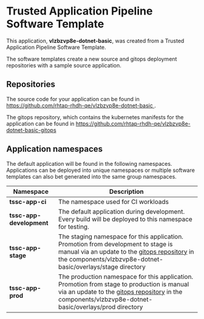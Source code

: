# Trusted Application Pipeline Software Template

This application, **vlzbzvp8e-dotnet-basic**, was created from a Trusted Application Pipeline Software Template.

The software templates create a new source and gitops deployment repositories with a sample source application. 

## Repositories

The source code for your application can be found in [https://github.com/rhtap-rhdh-qe/vlzbzvp8e-dotnet-basic ](https://github.com/rhtap-rhdh-qe/vlzbzvp8e-dotnet-basic ).
 
The gitops repository, which contains the kubernetes manifests for the application can be found in 
[https://github.com/rhtap-rhdh-qe/vlzbzvp8e-dotnet-basic-gitops ](https://github.com/rhtap-rhdh-qe/vlzbzvp8e-dotnet-basic-gitops ) 

## Application namespaces 

The default application will be found in the following namespaces. Applications can be deployed into unique namespaces or multiple software templates can also bet generated into the same group namespaces.  

|  Namespace   |  Description   |  
| -------- | -------- |
| **tssc-app-ci** | The namespace used for CI workloads |
| **tssc-app-development** | The default application during development. Every build will be deployed to this namespace for testing. |
| **tssc-app-stage** | The staging namespace for this application. Promotion from development to stage is manual via an update to the [gitops repository](https://github.com/rhtap-rhdh-qe/vlzbzvp8e-dotnet-basic-gitops ) in the components/vlzbzvp8e-dotnet-basic/overlays/stage directory |
| **tssc-app-prod** | The production namespace for this application. Promotion from stage to production is manual via an update to the [gitops repository](https://github.com/rhtap-rhdh-qe/vlzbzvp8e-dotnet-basic-gitops ) in the components/vlzbzvp8e-dotnet-basic/overlays/prod directory |